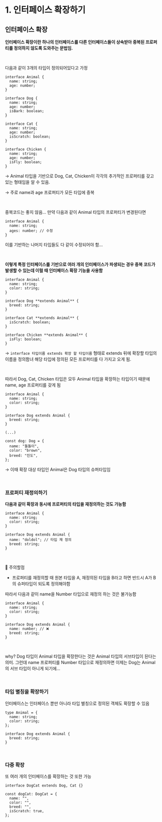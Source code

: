 # 1. 인터페이스 확장하기

## 인터페이스 확장

**인터페이스 확장이란 하나의 인터페이스를 다른 인터페이스들이 상속받아 중복된 프로퍼티를 정의하지 않도록 도와주는 문법임.**

<br>

다음과 같이 3개의 타입이 정의되어있다고 가정

```tsx
interface Animal {
  name: string;
  age: number;
}

interface Dog {
  name: string;
  age: number;
  isBark: boolean;
}

interface Cat {
  name: string;
  age: number;
  isScratch: boolean;
}

interface Chicken {
  name: string;
  age: number;
  isFly: boolean;
}
```

→ Animal 타입을 기반으로 Dog, Cat, Chicken이 각각의 추가적인 프로퍼티를 갖고 있는 형태임을 알 수 있음.

→ 주로 name과 age 프로퍼티가 모든 타입에 중복

<br>

중복코드는 좋지 않음… 만약 다음과 같이 Animal 타입의 프로퍼티가 변경된다면

```tsx
interface Animal {
  name: string;
  ages: number; // 수정
}
```

이를 기반하는 나머지 타입들도 다 같이 수정되어야 함…

<br>

**이렇게 특정 인터페이스를 기반으로 여러 개의 인터페이스가 파생되는 경우 중복 코드가 발생할 수 있는데 이럴 때 인터페이스 확장 기능을 사용함**

```tsx
interface Animal {
  name: string;
  color: string;
}

interface Dog **extends Animal** {
  breed: string;
}

interface Cat **extends Animal** {
  isScratch: boolean;
}

interface Chicken **extends Animal** {
  isFly: boolean;
}
```

→ `interface 타입이름 extends 확장 할 타입이름`  형태로 extends 뒤에 확장할 타입의 이름을 정의함녀 해당 타입에 정의된 모든 프로퍼티를 다 가지고 오게 됨.

<br>

따라서 Dog, Cat, Chicken 타입은 모두 Animal 타입을 확장하는 타입이기 때문에 name, age 프로퍼티를 갖게 됨

```tsx
interface Animal {
  name: string;
  color: string;
}

interface Dog extends Animal {
  breed: string;
}

(...)

const dog: Dog = {
  name: "돌돌이",
  color: "brown",
  breed: "진도",
};
```

→ 이때 확장 대상 타입인 Animal은 Dog 타입의 슈퍼타입임

<br>

### 프로퍼티 재정의하기

**다음과 같이 확장과 동시에 프로퍼티의 타입을 재정의하는 것도 가능함**

```tsx
interface Animal {
  name: string;
  color: string;
}

interface Dog extends Animal {
  name: "doldol"; // 타입 재 정의
  breed: string;
}
```

<br>

🚨 주의할점

- 프로퍼티를 재정의할 때 원본 타입을 A, 재정의된 타입을 B라고 하면 반드시 A가 B의 슈퍼타입이 되도록 정의해야함

따라서 다음과 같이 name을 Number 타입으로 재정의 하는 것은 불가능함

```tsx
interface Animal {
  name: string;
  color: string;
}

interface Dog extends Animal {
  name: number; // ❌
  breed: string;
}
```

<br>

why? Dog 타입이 Animal 타입을 확장한다는 것은 Animal 타입의 서브타입이 된다는 의미. 그런데 name 프로퍼티를 Number 타입으로 재정의하면 이제는 Dog는 Animal의 서브 타입이 아니게 되기에…

<br>

### 타입 별칭을 확장하기

인터페이스는 인터페이스 뿐만 아니라 타입 별칭으로 정의된 객체도 확장할 수 있음

```tsx
type Animal = {
  name: string;
  color: string;
};

interface Dog extends Animal {
  breed: string;
}
```

<br>

### 다중 확장

또 여러 개의 인터페이스를 확장하는 것 또한 가능

```tsx
interface DogCat extends Dog, Cat {}

const dogCat: DogCat = {
  name: "",
  color: "",
  breed: "",
  isScratch: true,
};
```
